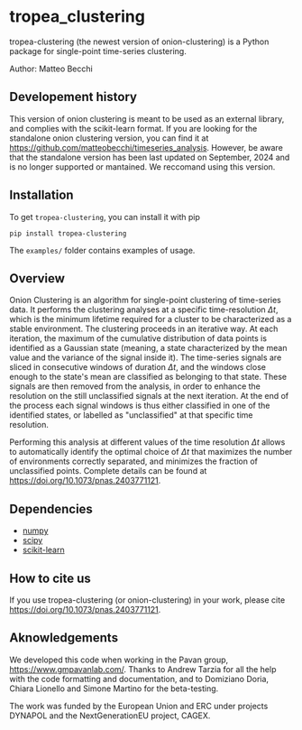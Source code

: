 # tropea_clustering
tropea-clustering (the newest version of onion-clustering) is a Python package for single-point time-series clustering. 

Author: Matteo Becchi

## Developement history
This version of onion clustering is meant to be used as an external library, and complies with the scikit-learn format. If you are looking for the standalone onion clustering version, you can find it at https://github.com/matteobecchi/timeseries_analysis. However, be aware that the standalone version has been last updated on September, 2024 and is no longer supported or mantained. We reccomand using this version. 

## Installation
To get `tropea-clustering`, you can install it with pip

``pip install tropea-clustering``

The `examples/` folder contains examples of usage. 

## Overview
Onion Clustering is an algorithm for single-point clustering of time-series data. It performs the clustering analyses at a specific time-resolution $\Delta t$, which is the minimum lifetime required for a cluster to be characterized as a stable environment. The clustering proceeds in an iterative way. At each iteration, the maximum of the cumulative distribution of data points is identified as a Gaussian state (meaning, a state characterized by the mean value and the variance of the signal inside it). The time-series signals are sliced in consecutive windows of duration $\Delta t$, and the windows close enough to the state's mean are classified as belonging to that state. These signals are then removed from the analysis, in order to enhance the resolution on the still unclassified signals at the next iteration. At the end of the process each signal windows is thus either classified in one of the identified states, or labelled as "unclassified" at that specific time resolution. 

Performing this analysis at different values of the time resolution $\Delta t$ allows to automatically identify the optimal choice of $\Delta t$ that maximizes the number of environments correctly separated, and minimizes the fraction of unclassified points. Complete details can be found at https://doi.org/10.1073/pnas.2403771121.

## Dependencies
- [numpy](https://numpy.org)
- [scipy](https://docs.scipy.org/doc/scipy/index.html)
- [scikit-learn](https://scikit-learn.org/stable/)

## How to cite us
If you use tropea-clustering (or onion-clustering) in your work, please cite https://doi.org/10.1073/pnas.2403771121. 

## Aknowledgements
We developed this code when working in the Pavan group, https://www.gmpavanlab.com/. Thanks to Andrew Tarzia for all the help with the code formatting and documentation, and to Domiziano Doria, Chiara Lionello and Simone Martino for the beta-testing. 

The work was funded by the European Union and ERC under projects DYNAPOL and the NextGenerationEU project, CAGEX. 

